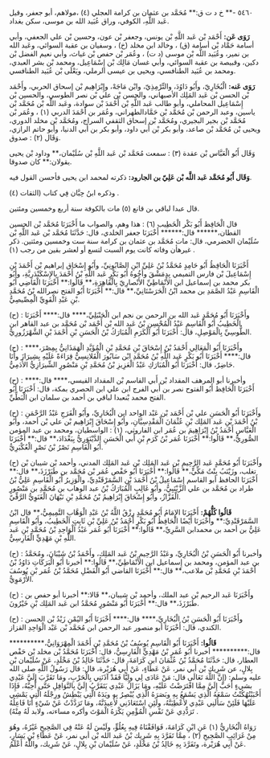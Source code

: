 ٥٤٦٠ -** خ د ت ق:** مُحَمَّد بن عثمان بن كرامة العجلي (٤) ،مولاهم، أبو جعفر، وقيل عَبد اللَّهِ، الكوفي، وراق عُبَيد الله بن موسى، سكن بغداد.

**رَوَى عَن:** أَحْمَد بْن عَبد اللَّهِ بْن يونس، وجعفر بْن عون، وحسين بْن علي الجعفي، وأبي أسامة حَمَّاد بْن أسامة (ق) ، وخالد ابن مخلد (خ) ، وسفيان بن عقبة السوائي، وعَبد الله بن نمير، وعُبَيد اللَّه بْن موسى (د ت) ، وعُمَر بْن حفص بْن غياث، وأبي نعيم الفضل بْن دكين، وقبيصة بن عقبة السوائي، وأبي غسان مَالِك بْن إِسْمَاعِيل، ومحمد بْن بشر العبدي، ومحمد بن عُبَيد الطنافسي، ويحيى بن عيسى الرملي، ويَعْلَى بْن عُبَيد الطنافسي.

**رَوَى عَنه:** الْبُخَارِيّ، وأَبُو دَاوُدَ، والتِّرْمِذِيّ، وابْن مَاجَهْ، وإِبْرَاهِيم بْن إسحاق الحربي، وأَحْمَد بْن الحسن بْن عَبد المَلِك الأصبهاني، والحسن بْن علي بْن نصر الطوسي، والحسين بْن إِسْمَاعِيل المحاملي، وأبو طالب عَبد اللَّهِ بْن أَحْمَدَ بْن سوادة، وعَبد اللَّه بْن مُحَمَّد بْن ياسين، وعبد الرحمن بْن مُحَمَّد بْن حَمَّادالطهراني، وعُمَر بن أَحْمَدَ الدربي (١) ، وعُمَر بْن مُحَمَّد بْن بجير البجيري، ومُحَمَّد بْن إسحاق الثقفي السراج، ومُحَمَّد بْن مخلد الدوري، ويحيى بْن مُحَمَّد بْن صاعد، وأبو بكر بْن أَبي داود، وأبو بكر بن أَبي الدنيا، وأبو حاتم الرازي، وَقَال (٢) : صدوق.

وَقَال أَبُو الْعَبَّاس بْن عقدة (٣) : سمعت مُحَمَّد بْن عَبد اللَّهِ بْن سُلَيْمان،** وداود بْن يحيى يقولان:** كان صدوقا.

**وَقَال أَبُو مُحَمَّد عَبد اللَّه بْن عَلِيّ بن الجارود:** ذكرته لمحمد ابن يحيى فأحسن القول فيه.

وذكره ابنُ حِبَّان فِي كتاب (الثقات (٤) .

قال عبدا لباقي بن قانع (٥) مات بالكوفة سنة أربع وخمسين ومئتين.

قال الْحَافِظ أَبُو بَكْر الْخَطِيب (٦) : هذا وهم، والصواب ما أَخْبَرَنَا مُحَمَّد بْن الحسين القطان،****** قال:****** أَخْبَرَنَا جعفر الخلدي، قال: حَدَّثَنَا مُحَمَّد بْن عَبد اللَّهِ بْن سُلَيْمان الحضرمي، قال: مات مُحَمَّد بن عثمان بن كرامة سنة ست وخمسين ومئتين. ذكر غيرهأن وفاته كانت يوم السبت لتسع أو لعشر بقين من رجب (١) .

أَخْبَرَنَا الْحَافِظُ أَبُو حَامِدٍ مُحَمَّدُ بْنُ عَلِيِّ ابْنِ الصَّابُونِيِّ، وأَبُو إِسْحَاق إبراهيم بْن أَحْمَدَ بْنِ إِسْمَاعِيلَ بْن فارس التميمي بِدِمَشْقَ وأَخُوهُ أَبُو بَكْرٍ عَبد اللَّهِ بْنُ أَحْمَدَ بِالإِسْكَنْدَرِيَّةِ، وأَبُو بكر محمد بن إسماعيل ابن الأَنْمَاطِيِّ الأَنْصارِيّ بِالْقَاهِرَةِ،** قَالُوا:** أَخْبَرَنَا الْقَاضِي أَبُو الْقَاسِمِ عَبْدُ الصَّمَدِ بن محمد ابْنُ الْحَرَسْتَانِيِّ،** قال:** أَخْبَرَنَا أَبُو الفتح نصرالله بْنُ مُحَمَّدِ بْنِ عَبْدِ الْقَوِيِّ الْمِصِّيصِيُّ.

(ح) : وأَخْبَرَنَا أَبُو مُحَمَّدٍ عَبد الله بن الرحمن بن نجم ابن الْحَنْبَلِيِّ،**** قال:**** أَخْبَرَنَا الْخَطِيبُ أَبُو الْقَاسِمِ عَبْدُ الْمُحْسِنِ بْنُ عَبد الله بْن أَحْمَد بْن مُحَمَّد بن عبد القاهر ابن الطُّوسِيِّ بِالْمَوْصِلِ، قال: أَخْبَرَنَا أَبُو الْكَرَمِ الْمُبَارَكُ بْنُ الْحَسَنِ بْنِ أَحْمَدَ بْنِ الشَّهْرَزُورِيُّ.

(ح) : وأَخْبَرَنَا أَبُو الْمَعَالِي أَحْمَدُ بْنُ إِسْحَاقَ بْنِ مُحَمَّدِ بْنِ الْمُؤَيَّدِ الْهَمَذَانِيُّ بِمِصْرَ،**** قال:**** أَخْبَرَنَا أَبُو بَكْرٍ عَبد اللَّهِ بْنُ مُحَمَّدِ ابْن سَابُورَ الْقَلانِسِيُّ قِرَاءَةً عَلَيْهِ بِشِيرَازَ وأَنَا حَاضِرٌ، قال: أَخْبَرَنَا أَبُو الْمُبَارَكِ عَبْدُ الْعَزِيزِ بْنُ مُحَمَّدِ بْنِ مَنْصُورٍ الشِّيرَازِيُّ الأَدَمِيُّ.

(ح) : وأخبرنا أبو المرهف المقداد بْن أَبي القاسم بْن المقداد القيسي،**** قال:**** أَخْبَرَنَا الْحَافِظ أَبُو الفتوح نصر بن أَبي الفرج ابن علي ابن الحصري بمكة، قال: أَخْبَرَنَا أَبُو الفتح محمد بْنعبدا لباقي بن أحمد بن سلمان ابن الْبَطِّيِّ.

(ح) : وأَخْبَرَنَا أَبُو الْحَسَنِ علي بْن أَحْمَد بْن عَبْد الواحد ابن الْبُخَارِيِّ، وأَبُو الْفَرَجِ عَبْدُ الرَّحْمَنِ بْنُ أَحْمَدَ بْنِ عَبد المَلِك بْنِ عُثْمَانَ الْمَقْدِسِيَّانِ، وأَبُو إِسْحَاقَ إِبْرَاهِيم بْن علي بْن أحمد، وأَبُو الْعَبَّاسِ أَحْمَدُ بْنُ إِبْرَاهِيمَ بن عُمَر ابن الفاروثي، (١) : الواسطيان، ومحمد بن عبد المؤمن الصُّورِيُّ،** قَالُوا:** أَخْبَرَنَا عُمَر بْنُ كَرَمِ بْنِ أَبي الْحَسَنِ الدَّيْنَوَرِيُّ بِبَغْدَادَ،** قال:** أَخْبَرَنَا أَبُو الْقَاسِمِ نَصْرُ بْنُ نَصْرٍ الْعُكْبَرِيُّ.

(ح) وأَخْبَرَنَا أَبُو مُحَمَّدٍ عَبد الرَّحِيمِ بْن عَبد المَلِك بْن عَبد المَلِك المدني، وأحمد بْن شيبان بْن تغلب، وزَيْنَبُ بِنْتُ مَكِّيٍّ،** قَالُوا:** أَخْبَرَنَا أَبُو حَفْص عُمَر بْن مُحَمَّد بن طَبَرْزَذَ،** قال:** أَخْبَرَنَا الحافظ أبو القاسم إِسْمَاعِيلُ بْنُ أَحْمَدَ بْنِ السَّمَرْقَنْدِيِّ، والْوَزِيرُ أَبُو الْقَاسِمِ عَلِيُّ بْنُ طراد بن مُحَمَّد بن علي الزَّيْنَبِيُّ، وأَبُو غَالِبٍ الْمُبَارَكُ بْنُ عبد الوهاب بن مُحَمَّدِ بن مَنْصُورٍ الْقَزَّازُ، وأَبُو إِسْحَاقَ إِبْرَاهِيمُ بْنُ مُحَمَّدِ بْنِ نَبْهَانَ الْغَنَوِيُّ الرَّقِّيّ.

**قَالُوا كُلُّهُمْ:** أَخْبَرَنَا الإِمَامُ أَبُو مُحَمَّدٍ رِزْقُ اللَّهُ بْنُ عَبْدِ الْوَهَّابِ التَّمِيمِيُّ،** قال ابْنُ السَّمَرْقَنْدِيِّ:** وأَخْبَرَنَا أَيْضًا الْحَافِظُ أَبُو بَكْرٍ أَحْمَدُ بْنُ عَلِيِّ بْنِ ثَابِتٍ الْخَطِيبُ، وأَبُو الْقَاسِمِ عَلِيُّ بن أحمد بن محمدابن السَّرِيِّ،** قَالُوا:** أَخْبَرَنَا أَبُو عُمَر عَبْدُ الْوَاحِدِ بْنُ مُحَمَّدِ بْنِ عَبد اللَّهِ بْنِ مَهْدِيٍّ الْفَارِسِيُّ.

(ح) : وأخبرنا أَبُو الْحَسَنِ بْنُ الْبُخَارِيِّ، وعَبْدُ الرَّحِيمِ بْنُ عَبد المَلِك، وأَحْمَدُ بْنُ شَيْبَانَ، ومُحَمَّدُ بن عبد المؤمن، ومحمد بن إِسماعيل ابن الأَنْمَاطِيِّ،** قَالُوا:** أخبرنا أَبُو الْبَرَكَاتِ دَاوُدُ بْنُ أَحْمَدَ بْنِ مُحَمَّدِ بْن ملاعب،** قال:** أَخْبَرَنَا القاضي أَبُو الْفَضْلِ مُحَمَّدُ بْنُ عُمَر بْنِ يُوسُفَ الأُرْمَوِيُّ.

(ح) : وأَخْبَرَنَا عَبد الرحيم بْن عبد الملك، وأحمد بْن شيبان،** قَالا:** أخبرنا أبو حفص بن طَبَرْزَذَ،** قال:** أَخْبَرَنَا أَبُو مَنْصُورٍ مُحَمَّدُ ابن عَبد المَلِك بْنِ خَيْرُونَ.

(ح) : وأَخْبَرَنَا أَبُو الْحَسَنِ بْنُ الْبُخَارِيِّ،**** قال:**** أَخْبَرَنَا أَبُو اليُمْنِ زَيْدُ بْن الحسن الكندي، قال: أَخْبَرَنَا أبو منصور عبد الرحمن ابن مُحَمَّد بْن عَبْد الْوَاحِدِ القزاز.

**قَالُوا:** أَخْبَرَنَا أَبُو الْقَاسِمِ يُوسُفُ بْنُ مُحَمَّدِ بْنِ أَحْمَدَ الْمِهْرَوَانِيُّ،********** قال:********** أخبرنا أَبُو عُمَر بْنُ مَهْدِيٍّ الْفَارِسِيُّ، قال: أَخْبَرَنَا مُحَمَّدُ بْن مخلد بْن حَفْص العطار، قال: حَدَّثَنَا مُحَمَّدُ بْنُ عُثْمَانَ ابن كَرَامَةَ، قال: حَدَّثَنَا خَالِدُ بْنُ مَخْلَدٍ، عَنْ سُلَيْمان بْنِ بِلالٍ، عن شَرِيك بْن أبي نمر، عَنْ عَطَاءٍ، عَنْ أَبِي هُرَيْرة، قال: قال رَسُولُ اللَّهِ صلى الله عليه وسلم: (إِنَّ اللَّهَ تَعَالَى قال: مَنْ عَادَى لِي ولِيًّا فَقَدْ آذَنَنِي بِالْحَرْبِ، ومَا تَقَرَّبَ إِلَيَّ عَبْدِي بشيءٍ أَحَبَّ إِلَيَّ مِمَّا افْتَرَضْتُ عَلَيْهِ، ومَا يَزَالُ عَبْدِي يَتَقَرَّبُ إِلَيَّ بِالنَّوَافِلِ حَتَّى أُحِبَّهُ، فَإِذَا أَحْبَبْتُهُكُنْتُ سَمْعَهُ الَّذِي يَسْمَعُ بِهِ وبَصَرَهُ الَّذِي يُبْصِرُ بِهِ ويَدَهُ الَّتِي يَبْطِشُ ورِجْلَهُ الَّتِي يَمْشِي عَلَيْهَا فَلَئِنْ سَأَلَنِي عَبْدِي لأُعْطِيَنَّهُ، ولَئِنِ اسْتَعَاذَنِي لأُعِيذَنَّهُ، ومَا تَرَدَّدْتُ عَنْ شَيْءٍ أَنَا فَاعِلُهُ تَرَدُّدِي عَنْ نَفْسِ الْمُؤْمِنِ يَكْرَهُ الْمَوْتَ وأكره مساءته، ولابد لَهُ مِنْهُ) .

رَوَاهُ الْبُخَارِيُّ (١) عَنِ ابْنِ كَرَامَةَ، فَوَافَقْنَاهُ فِيهِ بِعُلُوٍّ، ولَيْسَ لَهُ عَنْهُ فِي الصَّحِيحِ غَيْرُهُ، وهُوَ مِنْ غَرَائِبِ الصَّحِيحِ (٢) ، مِمَّا تَفَرَّدَ بِهِ شَرِيك بْنُ عَبد الله بْن أبي نمر، عَنْ عَطَاءِ بْنِ يَسَارٍ، عَنْ أَبِي هُرَيْرة، وتَفَرَّدَ بِهِ خَالِدُ بْنُ مَخْلَدٍ، عَنْ سُلَيْمان بْنِ بِلالٍ، عَنْ شَرِيك، واللَّهُ أَعْلَمُ.